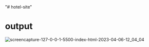 "# hotel-site" 
# output

![screencapture-127-0-0-1-5500-index-html-2023-04-06-12_04_04](https://user-images.githubusercontent.com/123353213/230291071-1a69b319-f5f1-46e4-99a9-42327f3a868a.png)
